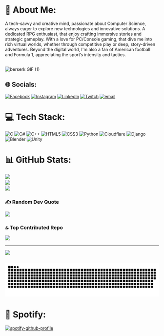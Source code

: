 # 💫 About Me:
A tech-savvy and creative mind, passionate about Computer Science, always eager to explore new technologies and innovative solutions. A dedicated RPG enthusiast, that enjoy crafting immersive stories and strategic gameplay. With a love for PC/Console gaming, that dive me into rich virtual worlds, whether through competitive play or deep, story-driven adventures. Beyond the digital world, I'm also a fan of American football and Formula 1, appreciating the sport’s intensity and tactics.<br><br>

![berserk GIF (1)](https://github.com/user-attachments/assets/371ac5b2-5702-4a98-b310-7e5eec0fd269)

## 🌐 Socials:
[![Facebook](https://img.shields.io/badge/Facebook-%231877F2.svg?logo=Facebook&logoColor=white)](https://facebook.com/joovictorscarmato) [![Instagram](https://img.shields.io/badge/Instagram-%23E4405F.svg?logo=Instagram&logoColor=white)](https://instagram.com/capgattsu) [![LinkedIn](https://img.shields.io/badge/LinkedIn-%230077B5.svg?logo=linkedin&logoColor=white)](https://linkedin.com/in/joão-scarmato-ba7059191) [![Twitch](https://img.shields.io/badge/Twitch-%239146FF.svg?logo=Twitch&logoColor=white)](https://twitch.tv/capgatts) [![email](https://img.shields.io/badge/Email-D14836?logo=gmail&logoColor=white)](mailto:joovictorscarmato26@gmail.com) 

# 💻 Tech Stack:
![C](https://img.shields.io/badge/c-%2300599C.svg?style=for-the-badge&logo=c&logoColor=white) ![C#](https://img.shields.io/badge/c%23-%23239120.svg?style=for-the-badge&logo=csharp&logoColor=white) ![C++](https://img.shields.io/badge/c++-%2300599C.svg?style=for-the-badge&logo=c%2B%2B&logoColor=white) ![HTML5](https://img.shields.io/badge/html5-%23E34F26.svg?style=for-the-badge&logo=html5&logoColor=white) ![CSS3](https://img.shields.io/badge/css3-%231572B6.svg?style=for-the-badge&logo=css3&logoColor=white) ![Python](https://img.shields.io/badge/python-3670A0?style=for-the-badge&logo=python&logoColor=ffdd54) ![Cloudflare](https://img.shields.io/badge/Cloudflare-F38020?style=for-the-badge&logo=Cloudflare&logoColor=white) ![Django](https://img.shields.io/badge/django-%23092E20.svg?style=for-the-badge&logo=django&logoColor=white) ![Blender](https://img.shields.io/badge/blender-%23F5792A.svg?style=for-the-badge&logo=blender&logoColor=white) ![Unity](https://img.shields.io/badge/unity-%23000000.svg?style=for-the-badge&logo=unity&logoColor=white)
# 📊 GitHub Stats:
![](https://github-readme-stats.vercel.app/api?username=CapGattsu&theme=dark&hide_border=false&include_all_commits=false&count_private=false)<br/>
![](https://nirzak-streak-stats.vercel.app/?user=CapGattsu&theme=dark&hide_border=false)<br/>
![](https://github-readme-stats.vercel.app/api/top-langs/?username=CapGattsu&theme=dark&hide_border=false&include_all_commits=false&count_private=false&layout=compact)

### ✍️ Random Dev Quote
![](https://quotes-github-readme.vercel.app/api?type=horizontal&theme=tokyonight)

### 🔝 Top Contributed Repo
![](https://github-contributor-stats.vercel.app/api?username=CapGattsu&limit=5&theme=dark&combine_all_yearly_contributions=true)

---
[![](https://visitcount.itsvg.in/api?id=CapGattsu&icon=0&color=0)](https://visitcount.itsvg.in)

<!-- Proudly created with GPRM ( https://gprm.itsvg.in ) -->

###

<picture>
  <source media="(prefers-color-scheme: dark)" srcset="https://raw.githubusercontent.com/CapGattsu/CapGattsu/output/github-snake-dark.svg" />
  <source media="(prefers-color-scheme: light)" srcset="https://raw.githubusercontent.com/CapGattsu/CapGattsu/output/github-snake.svg" />
  <img alt="github-snake" src="https://raw.githubusercontent.com/CapGattsu/CapGattsu/output/github-snake.svg" />
</picture>

###

# 🎵 Spotify:

[![spotify-github-profile](https://spotify-github-profile.kittinanx.com/api/view?uid=12174214820&cover_image=true&theme=default&show_offline=false&background_color=121212&interchange=false&bar_color_cover=true)](https://github.com/kittinan/spotify-github-profile)

